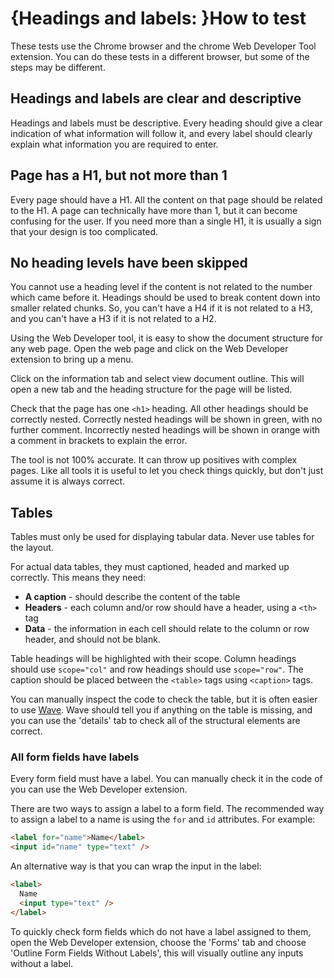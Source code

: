 # {Headings and labels: }How to test

These tests use the Chrome browser and the chrome Web Developer Tool extension. You can do these tests in a different browser, but some of the steps may be different.

## Headings and labels are clear and descriptive
Headings and labels must be descriptive. Every heading should give a clear indication of what information will follow it, and every label should clearly explain what information you are required to enter.

## Page has a H1, but not more than 1
Every page should have a H1. All the content on that page should be related to the H1. A page can technically have more than 1, but it can become confusing for the user. If you need more than a single H1, it is usually a sign that your design is too complicated.

## No heading levels have been skipped
You cannot use a heading level if the content is not related to the number which came before it. Headings should be used to break content down into smaller related chunks. So, you can't have a H4 if it is not related to a H3, and you can't have a H3 if it is not related to a H2. 

Using the Web Developer tool, it is easy to show the document structure for any web page. Open the web page and click on the Web Developer extension to bring up a menu.

Click on the information tab and select view document outline. This will open a new tab and the heading structure for the page will be listed.

Check that the page has one <code>&lt;h1&gt;</code> heading. All other headings should be correctly nested. Correctly nested headings will be shown in green, with no further comment. Incorrectly nested headings will be shown in orange with a comment in brackets to explain the error.

The tool is not 100% accurate. It can throw up positives with complex pages. Like all tools it is useful to let you check things quickly, but don't just assume it is always correct.

## Tables
Tables must only be used for displaying tabular data. Never use tables for the layout.

For actual data tables, they must captioned, headed and marked up correctly. This means they need:

- **A caption** - should describe the content of the table
- **Headers** - each column and/or row should have a header, using a `<th>` tag
- **Data** - the information in each cell should relate to the column or row header, and should not be blank.

Table headings will be highlighted with their scope. Column headings should use `scope="col"` and row headings should use `scope="row"`. The caption should be placed between the `<table>` tags using `<caption>` tags.

You can manually inspect the code to check the table, but it is often easier to use [Wave](/best-practice/automated-testing-using-browser-plugins#wave). Wave should tell you if anything on the table is missing, and you can use the 'details' tab to check all of the structural elements are correct.


### All form fields have labels
Every form field must have a label. You can manually check it in the code of you can use the Web Developer extension.

There are two ways to assign a label to a form field. The recommended way to assign a label to a name is using the `for` and `id` attributes. For example: 
```html
<label for="name">Name</label>
<input id="name" type="text" />
```

An alternative way is that you can wrap the input in the label:
```html
<label>
  Name
  <input type="text" />
</label>
```

To quickly check form fields which do not have a label assigned to them, open the Web Developer extension, choose the 'Forms' tab and choose 'Outline Form Fields Without Labels', this will visually outline any inputs without a label.
